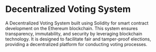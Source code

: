 # Decentralized Voting System
 
A Decentralized Voting System built using Solidity for smart contract development on the Ethereum blockchain. This system ensures transparency, immutability, and security by leveraging blockchain technology. It is designed to facilitate fair and tamper-proof elections, providing a decentralized platform for conducting voting processes.
